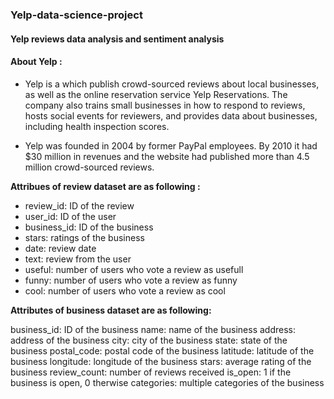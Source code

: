 ### Yelp-data-science-project
#### Yelp reviews data analysis and sentiment analysis

#### About Yelp :
- Yelp is a which publish crowd-sourced reviews about local businesses, as well as the online reservation service Yelp Reservations. The company also trains small businesses in how to respond to reviews, hosts social events for reviewers, and provides data about businesses, including health inspection scores.

- Yelp was founded in 2004 by former PayPal employees. By 2010 it had $30 million in revenues and the website had published more than 4.5 million crowd-sourced reviews.

**Attribues of review dataset are as following :**

- review_id: ID of the review
- user_id: ID of the user
- business_id: ID of the business
- stars: ratings of the business
- date: review date
- text: review from the user
- useful: number of users who vote a review as usefull
- funny: number of users who vote a review as funny
- cool: number of users who vote a review as cool

**Attributes of business dataset are as following:**

business_id: ID of the business
name: name of the business
address: address of the business
city: city of the business
state: state of the business
postal_code: postal code of the business
latitude: latitude of the business
longitude: longitude of the business
stars: average rating of the business
review_count: number of reviews received
is_open: 1 if the business is open, 0 therwise
categories: multiple categories of the business
